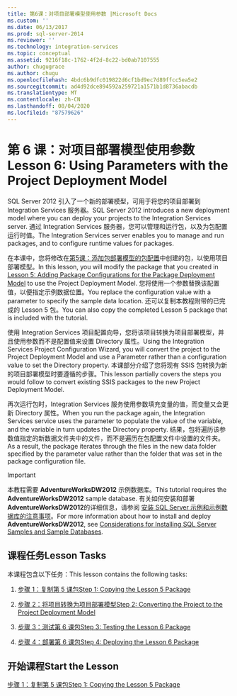 ```yaml
---
title: 第6课：对项目部署模型使用参数 |Microsoft Docs
ms.custom: ''
ms.date: 06/13/2017
ms.prod: sql-server-2014
ms.reviewer: ''
ms.technology: integration-services
ms.topic: conceptual
ms.assetid: 9216f18c-1762-4f2d-8c22-bd0ab7107555
author: chugugrace
ms.author: chugu
ms.openlocfilehash: 4bdc6b9dfc019822d6cf1bd9ec7d89ffcc5ea5e2
ms.sourcegitcommit: ad4d92dce894592a259721a1571b1d8736abacdb
ms.translationtype: MT
ms.contentlocale: zh-CN
ms.lasthandoff: 08/04/2020
ms.locfileid: "87579626"
---
```

# <a name="lesson-6-using-parameters-with-the-project-deployment-model"></a><span data-ttu-id="fd896-102">第 6 课：对项目部署模型使用参数</span><span class="sxs-lookup"><span data-stu-id="fd896-102">Lesson 6: Using Parameters with the Project Deployment Model</span></span>
  <span data-ttu-id="fd896-103">SQL Server 2012 引入了一个新的部署模型，可用于将您的项目部署到 Integration Services 服务器。</span><span class="sxs-lookup"><span data-stu-id="fd896-103">SQL Server 2012 introduces a new deployment model where you can deploy your projects to the Integration Services server.</span></span> <span data-ttu-id="fd896-104">通过 Integration Services 服务器，您可以管理和运行包，以及为包配置运行时值。</span><span class="sxs-lookup"><span data-stu-id="fd896-104">The Integration Services server enables you to manage and run packages, and to configure runtime values for packages.</span></span>  
  
 <span data-ttu-id="fd896-105">在本课中，您将修改在[第5课：添加包部署模型的包配置](lesson-5-add-ssis-package-configurations-for-the-package-deployment-model.md)中创建的包，以使用项目部署模型。</span><span class="sxs-lookup"><span data-stu-id="fd896-105">In this lesson, you will modify the package that you created in [Lesson 5: Adding Package Configurations for the Package Deployment Model](lesson-5-add-ssis-package-configurations-for-the-package-deployment-model.md) to use the Project Deployment Model.</span></span> <span data-ttu-id="fd896-106">您将使用一个参数替换该配置值，以便指定示例数据位置。</span><span class="sxs-lookup"><span data-stu-id="fd896-106">You replace the configuration value with a parameter to specify the sample data location.</span></span> <span data-ttu-id="fd896-107">还可以复制本教程附带的已完成的 Lesson 5 包。</span><span class="sxs-lookup"><span data-stu-id="fd896-107">You can also copy the completed Lesson 5 package that is included with the tutorial.</span></span>  
  
 <span data-ttu-id="fd896-108">使用 Integration Services 项目配置向导，您将该项目转换为项目部署模型，并且使用参数而不是配置值来设置 Directory 属性。</span><span class="sxs-lookup"><span data-stu-id="fd896-108">Using the Integration Services Project Configuration Wizard, you will convert the project to the Project Deployment Model and use a Parameter rather than a configuration value to set the Directory property.</span></span> <span data-ttu-id="fd896-109">本课部分介绍了您将现有 SSIS 包转换为新的项目部署模型时要遵循的步骤。</span><span class="sxs-lookup"><span data-stu-id="fd896-109">This lesson partially covers the steps you would follow to convert existing SSIS packages to the new Project Deployment Model.</span></span>  
  
 <span data-ttu-id="fd896-110">再次运行包时，Integration Services 服务使用参数填充变量的值，而变量又会更新 Directory 属性。</span><span class="sxs-lookup"><span data-stu-id="fd896-110">When you run the package again, the Integration Services service uses the parameter to populate the value of the variable, and the variable in turn updates the Directory property.</span></span> <span data-ttu-id="fd896-111">结果，包将遍历该参数值指定的新数据文件夹中的文件，而不是遍历在包配置文件中设置的文件夹。</span><span class="sxs-lookup"><span data-stu-id="fd896-111">As a result, the package iterates through the files in the new data folder specified by the parameter value rather than the folder that was set in the package configuration file.</span></span>  
  
> [!IMPORTANT]  
>  <span data-ttu-id="fd896-112">本教程需要 **AdventureWorksDW2012** 示例数据库。</span><span class="sxs-lookup"><span data-stu-id="fd896-112">This tutorial requires the **AdventureWorksDW2012** sample database.</span></span> <span data-ttu-id="fd896-113">有关如何安装和部署 **AdventureWorksDW2012**的详细信息，请参阅 [安装 SQL Server 示例和示例数据库的注意事项](https://technet.microsoft.com/library/ms161556%28v=sql.105%29)。</span><span class="sxs-lookup"><span data-stu-id="fd896-113">For more information about how to install and deploy **AdventureWorksDW2012**, see [Considerations for Installing SQL Server Samples and Sample Databases](https://technet.microsoft.com/library/ms161556%28v=sql.105%29).</span></span>  
  
## <a name="lesson-tasks"></a><span data-ttu-id="fd896-114">课程任务</span><span class="sxs-lookup"><span data-stu-id="fd896-114">Lesson Tasks</span></span>  
 <span data-ttu-id="fd896-115">本课程包含以下任务：</span><span class="sxs-lookup"><span data-stu-id="fd896-115">This lesson contains the following tasks:</span></span>  
  
1.  [<span data-ttu-id="fd896-116">步骤 1：复制第 5 课包</span><span class="sxs-lookup"><span data-stu-id="fd896-116">Step 1: Copying the Lesson 5 Package</span></span>](lesson-6-1-copying-the-lesson-5-package.md)  
  
2.  [<span data-ttu-id="fd896-117">步骤 2：将项目转换为项目部署模型</span><span class="sxs-lookup"><span data-stu-id="fd896-117">Step 2: Converting the Project to the Project Deployment Model</span></span>](lesson-6-2-converting-the-project-to-the-project-deployment-model.md)  
  
3.  [<span data-ttu-id="fd896-118">步骤 3：测试第 6 课包</span><span class="sxs-lookup"><span data-stu-id="fd896-118">Step 3: Testing the Lesson 6 Package</span></span>](lesson-6-3-testing-the-lesson-6-package.md)  
  
4.  [<span data-ttu-id="fd896-119">步骤 4：部署第 6 课包</span><span class="sxs-lookup"><span data-stu-id="fd896-119">Step 4: Deploying the Lesson 6 Package</span></span>](lesson-6-4-deploying-the-lesson-6-package.md)  
  
## <a name="start-the-lesson"></a><span data-ttu-id="fd896-120">开始课程</span><span class="sxs-lookup"><span data-stu-id="fd896-120">Start the Lesson</span></span>  
 [<span data-ttu-id="fd896-121">步骤 1：复制第 5 课包</span><span class="sxs-lookup"><span data-stu-id="fd896-121">Step 1: Copying the Lesson 5 Package</span></span>](lesson-6-1-copying-the-lesson-5-package.md)  
  
  
